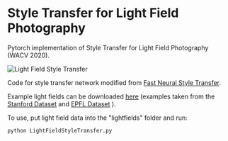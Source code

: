 # Style Transfer for Light Field Photography

Pytorch implementation of Style Transfer for Light Field Photography (WACV 2020).

![Light Field Style Transfer](https://github.com/davidmhart/LightFieldStyleTransfer/blob/master/example.jpg)

Code for style transfer network modified from [Fast Neural Style Transfer](https://github.com/pytorch/examples/tree/master/fast_neural_style).

Example light fields can be downloaded [here](https://www.dropbox.com/sh/eseyuisrpfet2y6/AABeLiosjSBhqebpQF9mE_Lka?dl=0) (examples taken from the [Stanford Dataset](http://lightfields.stanford.edu/) and [EPFL Dataset](https://www.epfl.ch/labs/mmspg/downloads/epfl-light-field-image-dataset/) ).

To use, put light field data into the "lightfields" folder and run:

``python LightFieldStyleTransfer.py``

